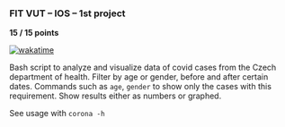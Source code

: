 ### FIT VUT – IOS – 1st project
**15 / 15 points**

[![wakatime](https://wakatime.com/badge/github/mstrlc/ios-project-1.svg)](https://wakatime.com/badge/github/mstrlc/ios-project-1)

Bash script to analyze and visualize data of covid cases from the Czech department of health.
Filter by age or gender, before and after certain dates. Commands such as `age`, `gender` to show only the cases with this requirement.
Show results either as numbers or graphed.

See usage with `corona -h`
